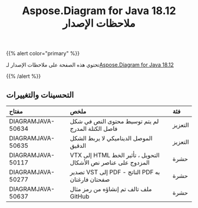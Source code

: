 ﻿---
title: Aspose.Diagram for Java 18.12 ملاحظات الإصدار
type: docs
weight: 10
url: /ar/java/aspose-diagram-for-java-18-12-release-notes/
---
{{% alert color="primary" %}} 

تحتوي هذه الصفحة على ملاحظات الإصدار لـ[Aspose.Diagram for Java 18.12](https://docs.aspose.com/diagram/java/aspose-diagram-for-java-18-12-release-notes/)

{{% /alert %}} 
## **التحسينات والتغييرات**

|**مفتاح**|**ملخص**|**فئة**|
|:- |:- |:- |
|DIAGRAMJAVA-50634|لم يتم توسيط محتوى النص في شكل فاصل الكتلة المدرج|التعزيز|
|DIAGRAMJAVA-50635|الموصل الديناميكي لا يربط الشكل الدقيق|التعزيز|
|DIAGRAMJAVA-50117|VTX إلى HTML التحويل ، تأثير الخط المزدوج على عناصر نص الأشكال|حشرة|
|DIAGRAMJAVA-50277|تصدير VST إلى PDF - الناتج PDF به صفحتان فارغتان|حشرة|
|DIAGRAMJAVA-50637|ملف تالف تم إنشاؤه من رمز مثال GitHub|حشرة|

